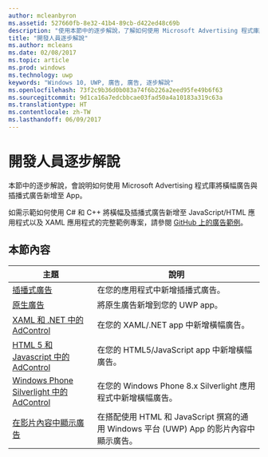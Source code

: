 ```yaml
---
author: mcleanbyron
ms.assetid: 527660fb-8e32-41b4-89cb-d422ed48c69b
description: "使用本節中的逐步解說，了解如何使用 Microsoft Advertising 程式庫將橫幅廣告與插播式廣告新增至 app。"
title: "開發人員逐步解說"
ms.author: mcleans
ms.date: 02/08/2017
ms.topic: article
ms.prod: windows
ms.technology: uwp
keywords: "Windows 10, UWP, 廣告, 廣告, 逐步解說"
ms.openlocfilehash: 73f2c9b36d0b083a74f6b226a2eed95fe49b6f63
ms.sourcegitcommit: 9d1ca16a7edcbbcae03fad50a4a10183a319c63a
ms.translationtype: HT
ms.contentlocale: zh-TW
ms.lasthandoff: 06/09/2017
---
```

# <a name="developer-walkthroughs"></a>開發人員逐步解說

本節中的逐步解說，會說明如何使用 Microsoft Advertising 程式庫將橫幅廣告與插播式廣告新增至 App。

如需示範如何使用 C# 和 C++ 將橫幅及插播式廣告新增至 JavaScript/HTML 應用程式以及 XAML 應用程式的完整範例專案，請參閱 [GitHub 上的廣告範例](http://aka.ms/githubads)。

## <a name="in-this-section"></a>本節內容

|  主題    | 說明 |               
|----------|-------|
| [插播式廣告](interstitial-ads.md)    | 在您的應用程式中新增插播式廣告。       |
| [原生廣告](native-ads.md)       | 將原生廣告新增到您的 UWP app。  |
| [XAML 和 .NET 中的 AdControl](adcontrol-in-xaml-and--net.md)     | 在您的 XAML/.NET app 中新增橫幅廣告。        |
| [HTML 5 和 Javascript 中的 AdControl](adcontrol-in-html-5-and-javascript.md)     | 在您的 HTML5/JavaScript app 中新增橫幅廣告。        |
| [Windows Phone Silverlight 中的 AdControl](adcontrol-in-windows-phone-silverlight.md)       | 在您的 Windows Phone 8.x Silverlight 應用程式中新增橫幅廣告。 |
| [在影片內容中顯示廣告](add-advertisements-to-video-content.md)     |  在搭配使用 HTML 和 JavaScript 撰寫的通用 Windows 平台 (UWP) App 的影片內容中顯示廣告。 |



 

 
